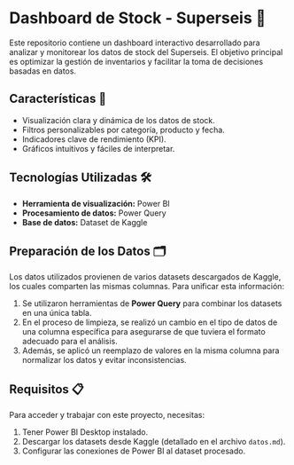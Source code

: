 # Dashboard de Stock - Superseis 🛒

Este repositorio contiene un dashboard interactivo desarrollado para analizar y monitorear los datos de stock del Superseis. El objetivo principal es optimizar la gestión de inventarios y facilitar la toma de decisiones basadas en datos.

## Características 🌟

- Visualización clara y dinámica de los datos de stock.
- Filtros personalizables por categoría, producto y fecha.
- Indicadores clave de rendimiento (KPI).
- Gráficos intuitivos y fáciles de interpretar.

## Tecnologías Utilizadas 🛠️

- **Herramienta de visualización:** Power BI
- **Procesamiento de datos:** Power Query
- **Base de datos:** Dataset de Kaggle

## Preparación de los Datos 🗂️

Los datos utilizados provienen de varios datasets descargados de Kaggle, los cuales comparten las mismas columnas. Para unificar esta información:

1. Se utilizaron herramientas de **Power Query** para combinar los datasets en una única tabla.
2. En el proceso de limpieza, se realizó un cambio en el tipo de datos de una columna específica para asegurarse de que tuviera el formato adecuado para el análisis.
3. Además, se aplicó un reemplazo de valores en la misma columna para normalizar los datos y evitar inconsistencias.

## Requisitos 📋

Para acceder y trabajar con este proyecto, necesitas:

1. Tener Power BI Desktop instalado.
2. Descargar los datasets desde Kaggle (detallado en el archivo `datos.md`).
3. Configurar las conexiones de Power BI al dataset procesado.
